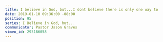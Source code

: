 ```yaml
---
title: I believe in God, but...I dont believe there is only one way to God
date: 2019-01-10 09:36:00 -08:00
position: 95
series: I Believe in God, but...
communicator: Pastor Jason Graves
vimeo_id: 295186058
---
```


